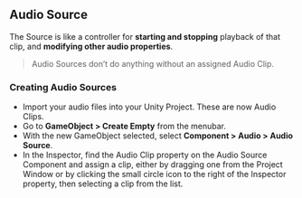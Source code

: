 ## Audio Source

The Source is like a controller for **starting and stopping** playback of that clip, and **modifying other audio properties**.

> Audio Sources don’t do anything without an assigned Audio Clip. 

### Creating Audio Sources
- Import your audio files into your Unity Project. These are now Audio Clips.
- Go to **GameObject > Create Empty** from the menubar.
- With the new GameObject selected, select **Component > Audio > Audio Source**.
- In the Inspector, find the Audio Clip property on the Audio Source Component and assign a clip, either by dragging one from the Project Window
 or by clicking the small circle icon to the right of the Inspector property, then selecting a clip from the list.
